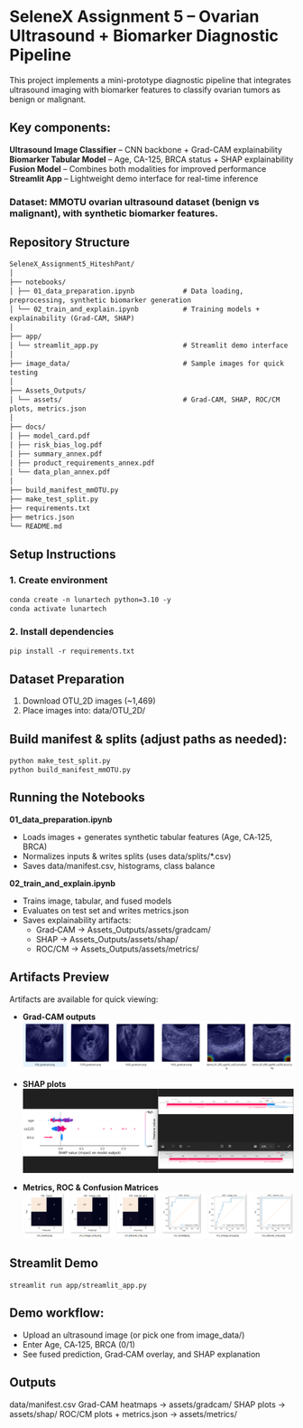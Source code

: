 # SeleneX Assignment 5 – Ovarian Ultrasound + Biomarker Diagnostic Pipeline

This project implements a mini-prototype diagnostic pipeline that integrates ultrasound imaging with biomarker features to classify ovarian tumors as benign or malignant.

## Key components:
<b>Ultrasound Image Classifier</b> – CNN backbone + Grad-CAM explainability <br>
<b>Biomarker Tabular Model</b> – Age, CA-125, BRCA status + SHAP explainability <br>
<b>Fusion Model</b> – Combines both modalities for improved performance <br>
<b>Streamlit App</b> – Lightweight demo interface for real-time inference <br>

### Dataset: MMOTU ovarian ultrasound dataset (benign vs malignant), with synthetic biomarker features.

## Repository Structure
```
SeleneX_Assignment5_HiteshPant/
│
├── notebooks/
│ ├── 01_data_preparation.ipynb            # Data loading, preprocessing, synthetic biomarker generation
│ └── 02_train_and_explain.ipynb           # Training models + explainability (Grad-CAM, SHAP)
│
├── app/
│ └── streamlit_app.py                     # Streamlit demo interface
│
├── image_data/                            # Sample images for quick testing
│
├── Assets_Outputs/
│ └── assets/                              # Grad-CAM, SHAP, ROC/CM plots, metrics.json
│
├── docs/
│ ├── model_card.pdf
│ ├── risk_bias_log.pdf
│ ├── summary_annex.pdf
│ ├── product_requirements_annex.pdf
│ └── data_plan_annex.pdf
│
├── build_manifest_mmOTU.py
├── make_test_split.py
├── requirements.txt
├── metrics.json
└── README.md

```

## Setup Instructions
### 1. Create environment
```
conda create -n lunartech python=3.10 -y
conda activate lunartech
```
### 2. Install dependencies
```
pip install -r requirements.txt
```

## Dataset Preparation
1. Download OTU_2D images (~1,469)
2. Place images into: data/OTU_2D/

## Build manifest & splits (adjust paths as needed):
```
python make_test_split.py 
python build_manifest_mmOTU.py
```

## Running the Notebooks
<b>01_data_preparation.ipynb</b> <br>
- Loads images + generates synthetic tabular features (Age, CA‑125, BRCA)
- Normalizes inputs & writes splits (uses data/splits/*.csv)
- Saves data/manifest.csv, histograms, class balance

<b>02_train_and_explain.ipynb</b>
- Trains image, tabular, and fused models
- Evaluates on test set and writes metrics.json
- Saves explainability artifacts:
  - Grad‑CAM → Assets_Outputs/assets/gradcam/
  - SHAP → Assets_Outputs/assets/shap/
  - ROC/CM → Assets_Outputs/assets/metrics/

## Artifacts Preview

Artifacts are available for quick viewing:

- **Grad-CAM outputs**  
  ![Grad-CAM Example](Assets_Outputs/assets/gradcam/gradcam_all_op.png)

- **SHAP plots**  
  ![SHAP Example](Assets_Outputs/assets/shap/SHAP_all.png)

- **Metrics, ROC & Confusion Matrices**  
  ![ROC Curve](Assets_Outputs/assets/metrics/ROC_AUC.png)


## Streamlit Demo
```
streamlit run app/streamlit_app.py
```

## Demo workflow:
- Upload an ultrasound image (or pick one from image_data/)
- Enter Age, CA‑125, BRCA (0/1)
- See fused prediction, Grad‑CAM overlay, and SHAP explanation

## Outputs
data/manifest.csv
Grad-CAM heatmaps → assets/gradcam/
SHAP plots → assets/shap/
ROC/CM plots + metrics.json → assets/metrics/
